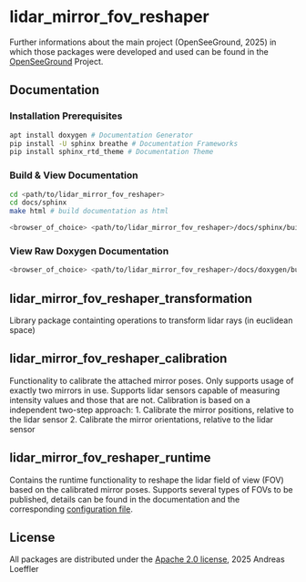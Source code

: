 # lidar_mirror_fov_reshaper

Further informations about the main project (OpenSeeGround, 2025) in which those packages were developed and used can be found in the [OpenSeeGround](https://github.com/ioskn/OpenSeeGround) Project.

## Documentation

### Installation Prerequisites

```bash
apt install doxygen # Documentation Generator
pip install -U sphinx breathe # Documentation Frameworks
pip install sphinx_rtd_theme # Documentation Theme
```

### Build & View Documentation

```bash
cd <path/to/lidar_mirror_fov_reshaper>
cd docs/sphinx
make html # build documentation as html
```

```bash
<browser_of_choice> <path/to/lidar_mirror_fov_reshaper>/docs/sphinx/build/html/index.html
```

### View Raw Doxygen Documentation

```bash
<browser_of_choice> <path/to/lidar_mirror_fov_reshaper>/docs/doxygen/build/html/index.html
```

## lidar_mirror_fov_reshaper_transformation

Library package containting operations to transform lidar rays (in euclidean space)

## lidar_mirror_fov_reshaper_calibration

Functionality to calibrate the attached mirror poses. Only supports usage of exactly two mirrors in use. Supports lidar sensors capable of measuring intensity values and those that are not. Calibration is based on a independent two-step approach: 1. Calibrate the mirror positions, relative to the lidar sensor 2. Calibrate the mirror orientations, relative to the lidar sensor

## lidar_mirror_fov_reshaper_runtime

Contains the runtime functionality to reshape the lidar field of view (FOV) based on the calibrated mirror poses. Supports several types of FOVs to be published, details can be found in the documentation and the corresponding [configuration file](lidar_mirror_fov_reshaper_runtime/config/params.yaml).

## License

All packages are distributed under the [Apache 2.0 license](https://www.apache.org/licenses/LICENSE-2.0), 2025 Andreas Loeffler
